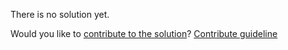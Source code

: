 
There is no solution yet.

Would you like to [contribute to the solution](https://github.com/BFEdev/BFE.dev-solutions/blob/main/design/design-twitter-web-app_en.md)? [Contribute guideline](https://github.com/BFEdev/BFE.dev-solutions#how-to-contribute)
